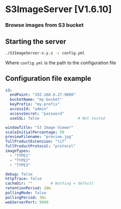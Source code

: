 # S3ImageServer [V1.6.10]
### Browse images from S3 bucket

## Starting the server
```bash
./S3ImageServer-x.y.z -c config.yml
```
Where `config.yml` is the path to the configuration file

## Configuration file example
```yaml
s3:
  endPoint: "192.168.0.27:9000"
  bucketName: "my-bucket"
  keyPrefix: "my-prefix"
  accessId: "admin"
  accessSecret: "password"
  useSSL: false                 # Not tested

windowTitle: "S3 Image Viewer"
scaleInitialPercentage: 50
previewFilename: "preview.jpg"
fullProductExtension: "tif"
fullProductProtocol: "protocol"
imageTypes:
  - "TYPE1"
  - "TYPE2"
  - "TYPE3"

debug: false
httpTrace: false
cacheDir: ""        # Nothing = default
retentionPeriod: 10m
pollingMode: false
pollingPeriod: 30s
webServerPort: 9999
```
